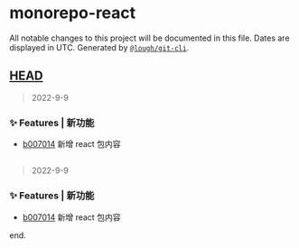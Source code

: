 # monorepo-react

All notable changes to this project will be documented in this file. Dates are displayed in UTC.
Generated by [`@lough/git-cli`](https://github.com/anciity/lough-git).



## [HEAD](https://github.com/AnCIity/lough-monorepo/compare/...HEAD)
> 2022-9-9

### ✨ Features | 新功能

- [b007014](https://github.com/AnCIity/lough-monorepo/commit/b0070148da05ffc63df7b428df96082f5cc1613d) 新增 react 包内容



## [](https://github.com/AnCIity/lough-monorepo/compare/undefined...)
> 2022-9-9

### ✨ Features | 新功能

- [b007014](https://github.com/AnCIity/lough-monorepo/commit/b0070148da05ffc63df7b428df96082f5cc1613d) 新增 react 包内容

end.
